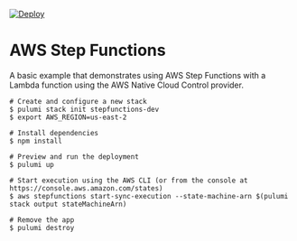 [![Deploy](https://get.pulumi.com/new/button.svg)](https://app.pulumi.com/new?template=https://github.com/pulumi/pulumi-aws-native/blob/master/examples/aws-native-ts-stepfunctions/README.md)

# AWS Step Functions

A basic example that demonstrates using AWS Step Functions with a Lambda function using the AWS Native Cloud Control provider.

```
# Create and configure a new stack
$ pulumi stack init stepfunctions-dev
$ export AWS_REGION=us-east-2

# Install dependencies
$ npm install

# Preview and run the deployment
$ pulumi up

# Start execution using the AWS CLI (or from the console at https://console.aws.amazon.com/states)
$ aws stepfunctions start-sync-execution --state-machine-arn $(pulumi stack output stateMachineArn)

# Remove the app
$ pulumi destroy
```
